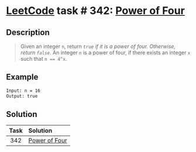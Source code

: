 # [LeetCode][leetcode] task # 342: [Power of Four][task]

Description
-----------

> Given an integer `n`, return _`true` if it is a power of four. Otherwise, return `false`_.
> An integer `n` is a power of four, if there exists an integer `x` such that `n == 4^x`.

Example
-------

```sh
Input: n = 16
Output: true
```

Solution
--------

| Task | Solution                  |
|:----:|:--------------------------|
| 342  | [Power of Four][solution] |


[leetcode]: <http://leetcode.com/>
[task]: <https://leetcode.com/problems/happy-number/>
[solution]: <https://github.com/wellaxis/witalis-jkit/blob/main/module/tasks/src/main/java/com/witalis/jkit/tasks/core/task/leetcode/h4/p342/option/Practice.java>
